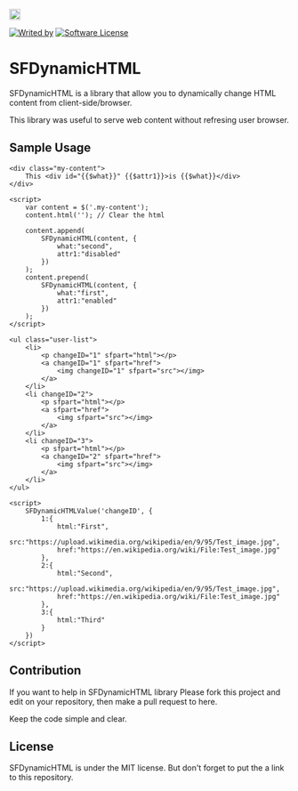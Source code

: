 <a href="https://www.patreon.com/stefansarya"><img src="http://anisics.stream/assets/img/support-badge.png" height="20"></a>

[![Writed by](https://img.shields.io/badge/Writed%20by-ScarletsFiction-%231e87ff.svg)](LICENSE)
[![Software License](https://img.shields.io/github/license/mashape/apistatus.svg)](LICENSE)

# SFDynamicHTML
SFDynamicHTML is a library that allow you to dynamically change HTML content from client-side/browser.

This library was useful to serve web content without refresing user browser.

## Sample Usage

```
<div class="my-content">
	This <div id="{{$what}}" {{$attr1}}>is {{$what}}</div>
</div>

<script>
	var content = $('.my-content');
	content.html(''); // Clear the html

	content.append(
		SFDynamicHTML(content, {
			what:"second",
			attr1:"disabled"
		})
	);
	content.prepend(
		SFDynamicHTML(content, {
			what:"first",
			attr1:"enabled"
		})
	);
</script>
```

```
<ul class="user-list">
	<li>
		<p changeID="1" sfpart="html"></p>
		<a changeID="1" sfpart="href">
			<img changeID="1" sfpart="src"></img>
		</a>
	</li>
	<li changeID="2">
		<p sfpart="html"></p>
		<a sfpart="href">
			<img sfpart="src"></img>
		</a>
	</li>
	<li changeID="3">
		<p sfpart="html"></p>
		<a changeID="2" sfpart="href">
			<img sfpart="src"></img>
		</a>
	</li>
</ul>

<script>
	SFDynamicHTMLValue('changeID', {
		1:{
			html:"First",
			src:"https://upload.wikimedia.org/wikipedia/en/9/95/Test_image.jpg",
			href:"https://en.wikipedia.org/wiki/File:Test_image.jpg"
		},
		2:{
			html:"Second",
			src:"https://upload.wikimedia.org/wikipedia/en/9/95/Test_image.jpg",
			href:"https://en.wikipedia.org/wiki/File:Test_image.jpg"
		},
		3:{
			html:"Third"
		}
	})
</script>
```

## Contribution

If you want to help in SFDynamicHTML library
Please fork this project and edit on your repository, then make a pull request to here.

Keep the code simple and clear.

## License

SFDynamicHTML is under the MIT license.
But don't forget to put the a link to this repository.
